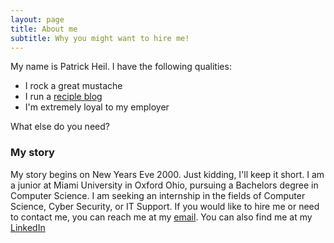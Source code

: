 ```yaml
---
layout: page
title: About me
subtitle: Why you might want to hire me!
---
```


My name is Patrick Heil. I have the following qualities:

- I rock a great mustache
- I run a [reciple blog](recipes.md)
- I'm extremely loyal to my employer

What else do you need?

### My story

My story begins on New Years Eve 2000. Just kidding, I'll keep it short. 
I am a junior at Miami University in Oxford Ohio, pursuing a Bachelors degree in Computer Science.
I am seeking an internship in the fields of Computer Science, Cyber Security, or IT Support. 
If you would like to hire me or need to contact me, you can reach me at my [email](patrickheil234@gmail.com). You can also find me at my [LinkedIn](https://www.linkedin.com/in/patrick-heil-2021/)
